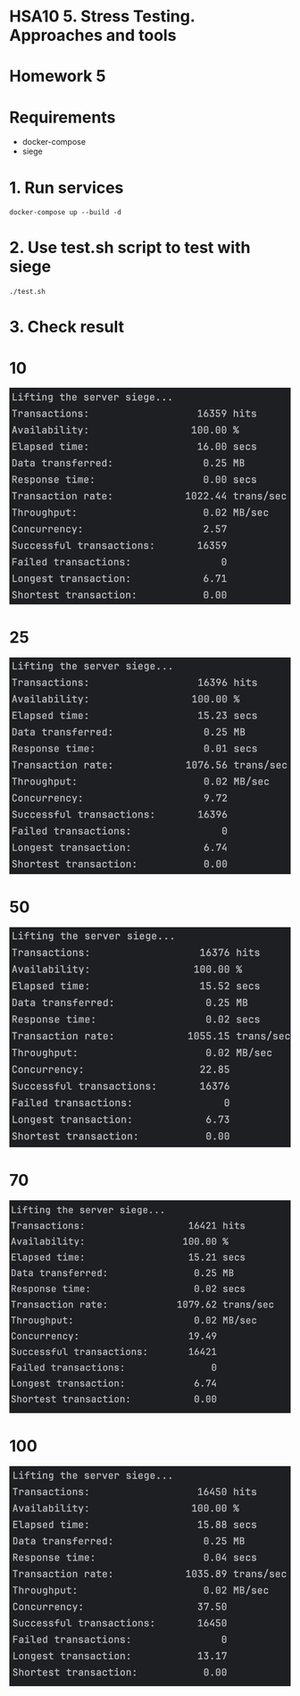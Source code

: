 # HSA10  5. Stress Testing. Approaches and tools

# Homework 5

# Requirements
* docker-compose
* siege

# 1. Run services
```
docker-compose up --build -d
```

# 2. Use test.sh script to test with siege
```
./test.sh
```

# 3. Check result
# 10
![10](results/10.png)
# 25
![25](results/25.png)
# 50
![50](results/50.png)
# 70
![70](results/70.png)
# 100
![100](results/100.png)
